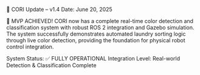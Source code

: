 📢 CORI Update – v1.4
Date: June 20, 2025

🎉 MVP ACHIEVED! CORI now has a complete real-time color detection and classification system with robust ROS 2 integration and Gazebo simulation. The system successfully demonstrates automated laundry sorting logic through live color detection, providing the foundation for physical robot control integration.

System Status: ✅ FULLY OPERATIONAL
Integration Level: Real-world Detection & Classification Complete
